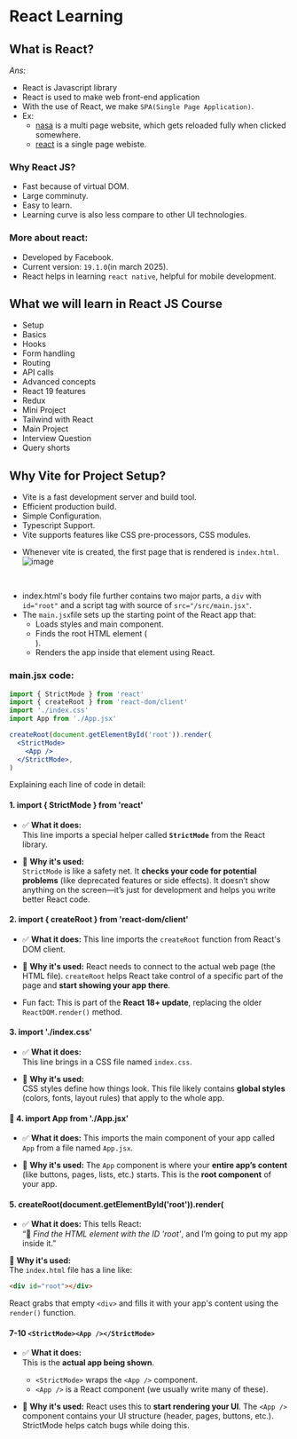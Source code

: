 # React Learning

## What is React?

_Ans:_
- React is Javascript library
- React is used to make web front-end application
- With the use of React, we make `SPA(Single Page Application)`.
- Ex:
  - [nasa](https://nasa.gov) is a multi page website, which gets reloaded fully when clicked somewhere.
  - [react](https://react.dev) is a single page webiste.

### Why React JS?
* Fast because of virtual DOM.
* Large comminuty.
* Easy to learn.
* Learning curve is also less compare to other UI technologies.

### More about react:
- Developed by Facebook.
- Current version: `19.1.0`(in march 2025).
- React helps in learning `react native`, helpful for mobile development.


## What we will learn in React JS Course
* Setup
* Basics
* Hooks
* Form handling
* Routing
* API calls
* Advanced concepts
* React 19 features
* Redux
* Mini Project
* Tailwind with React
* Main Project
* Interview Question
* Query shorts


## Why Vite for Project Setup?
- Vite is a fast development server and build tool.
- Efficient production build.
- Simple Configuration.
- Typescript Support.
- Vite supports features like CSS pre-processors, CSS modules.


* Whenever vite is created, the first page that is rendered is `index.html`.
![image](https://github.com/user-attachments/assets/d1102f7c-1ef2-472e-941c-c4c192e14cab)
<br>

* index.html's body file further contains two major parts, a `div` with `id="root"` and a script tag with source of `src="/src/main.jsx"`.
* The `main.jsx`file sets up the starting point of the React app that:
  - Loads styles and main component.
  - Finds the root HTML element (<div id="root">).
  - Renders the app inside that element using React.

### main.jsx code:
```jsx
import { StrictMode } from 'react'
import { createRoot } from 'react-dom/client'
import './index.css'
import App from './App.jsx'

createRoot(document.getElementById('root')).render(
  <StrictMode>
    <App />
  </StrictMode>,
)
```

Explaining each line of code in detail:

#### 1. import { StrictMode } from 'react'

* ✅ **What it does:**  
This line imports a special helper called **`StrictMode`** from the React library.

* 🧠 **Why it's used:**  
`StrictMode` is like a safety net. It **checks your code for potential problems** (like deprecated features or side effects). It doesn’t show anything on the screen—it’s just for development and helps you write better React code.

#### 2. import { createRoot } from 'react-dom/client'

* ✅ **What it does:**
This line imports the `createRoot` function from React's DOM client.

* 🧠 **Why it's used:**
React needs to connect to the actual web page (the HTML file). `createRoot` helps React take control of a specific part of the page and **start showing your app there**.

* Fun fact: This is part of the **React 18+ update**, replacing the older `ReactDOM.render()` method.

#### 3. import './index.css'
* ✅ **What it does:**  
This line brings in a CSS file named `index.css`.

* 🧠 **Why it's used:**  
CSS styles define how things look. This file likely contains **global styles** (colors, fonts, layout rules) that apply to the whole app.

#### 🔴 4. import App from './App.jsx'
* ✅ **What it does:**
This imports the main component of your app called `App` from a file named `App.jsx`.

* 🧠 **Why it's used:**
The `App` component is where your **entire app’s content** (like buttons, pages, lists, etc.) starts. This is the **root component** of your app.

#### 5. createRoot(document.getElementById('root')).render(
* ✅ **What it does:** This tells React:  
“🎯 *Find the HTML element with the ID 'root'*, and I’m going to put my app inside it.”

🧠 **Why it's used:**  
The `index.html` file has a line like:
```html
<div id="root"></div>
````

React grabs that empty `<div>` and fills it with your app's content using the `render()` function.
#### 7-10 ``<StrictMode><App /></StrictMode>``
* ✅ **What it does:**  
This is the **actual app being shown**.

  * `<StrictMode>` wraps the `<App />` component.
  * `<App />` is a React component (we usually write many of these).

* 🧠 **Why it's used:**
React uses this to **start rendering your UI**. The `<App />` component contains your UI structure (header, pages, buttons, etc.).
StrictMode helps catch bugs while doing this.








